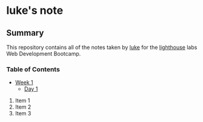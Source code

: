 # luke's note

## Summary
This repository contains all of the notes taken by [luke](https://github.com/onaroll2021) for the [lighthouse](https://www.lighthouselabs.ca/) labs Web Development Bootcamp.
### Table of Contents
* [Week 1](/Week_1)
  * [Day 1](/Week_1/Day_1)
1. Item 1
2. Item 2
3. Item 3